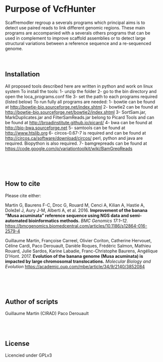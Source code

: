Purpose of VcfHunter
====================

Scaffremodler regroup a severals programs which principal aims is to detect use paired reads to 
link different genomic regions. These main programs are accompanied with a severals others 
programs that can be used in complement to improve scaffold assemblies or to detect large 
structural variations between a reference sequence and a re-sequenced genome.
<br><br><br>

Installation
------------

All proposed tools described here are written in python and work on linux system
To install the tools:
1- unzip the folder
2- go to the bin directory and open the loca_programs.conf file
3- set the path to each programs required (listed below)
To run fully all programs are needed:
1- bowtie can be found at http://bowtie-bio.sourceforge.net/index.shtml
2- bowtie2 can be found at http://bowtie-bio.sourceforge.net/bowtie2/index.shtml
3- SortSam.jar, MarkDuplicates.jar and FilterSamReads.jar belong to Picard Tools and can be
found at http://broadinstitute.github.io/picard/
4- bwa can be found at http://bio-bwa.sourceforge.net
5- samtools can be found at http://www.htslib.org
6- circos-0.67-7 is required and can be found at http://circos.ca/software/download/circos/
perl, python and java are required. Biopython is also required.
7- bamgrepreads can be found at https://code.google.com/p/variationtoolkit/wiki/BamGrepReads

<br><br><br>

How to cite
-----------
Please cite either:

Martin G, Baurens F-C, Droc G, Rouard M, Cenci A, Kilian A, Hastie A, Doležel J, Aury J-M, Alberti A, et al. 2016. **Improvement of the banana “Musa acuminata” reference sequence using NGS data and semi-automated bioinformatics methods.** *BMC Genomics 17:1–12.* https://bmcgenomics.biomedcentral.com/articles/10.1186/s12864-016-2579-4

Guillaume Martin, Françoise Carreel, Olivier Coriton, Catherine Hervouet, Céline Cardi, Paco Derouault, Danièle Roques, Frédéric Salmon, Mathieu Rouard, Julie Sardos, Karine Labadie, Franc-Christophe Baurens, Angélique D’Hont. 2017. **Evolution of the banana genome (Musa acuminata) is impacted by large chromosomal translocations.** *Molecular Biology and Evolution* https://academic.oup.com/mbe/article/34/9/2140/3852084

<br><br><br>

Author of scripts
-----------

Guillaume Martin (CIRAD)
Paco Derouault

<br><br>

License
-----------
Licencied under GPLv3

<br><br>
